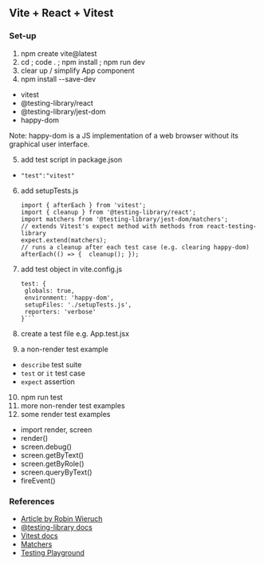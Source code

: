 ## Vite + React + Vitest

### Set-up
1. npm create vite@latest
2. cd ; code . ; npm install ; npm run dev
3. clear up / simplify App component
4. npm install --save-dev 
- vitest 
- @testing-library/react 
- @testing-library/jest-dom
- happy-dom

Note: happy-dom is a JS implementation of a web browser without its graphical user interface.
   
5. add test script in package.json
- `"test":"vitest"`

6. add setupTests.js
   ```
   import { afterEach } from 'vitest';
   import { cleanup } from '@testing-library/react';
   import matchers from '@testing-library/jest-dom/matchers';
   // extends Vitest's expect method with methods from react-testing-library
   expect.extend(matchers);
   // runs a cleanup after each test case (e.g. clearing happy-dom)
   afterEach(() => {  cleanup(); });
   ```

7. add test object in vite.config.js
   ```
   test: {
    globals: true,
    environment: 'happy-dom',
    setupFiles: './setupTests.js',
    reporters: 'verbose'
   }```
   
8. create a test file e.g. App.test.jsx
9. a non-render test example
- `describe` test suite
- `test` or `it` test case
- `expect` assertion

10. npm run test
11. more non-render test examples
12. some render test examples
- import render, screen
- render(<App />)
- screen.debug()
- screen.getByText()
- screen.getByRole()
- screen.queryByText()
- fireEvent()


### References
- [Article by Robin Wieruch](https://www.robinwieruch.de/vitest-react-testing-library/)
- [@testing-library docs](https://testing-library.com/docs/)
- [Vitest docs](https://vitest.dev/api/expect.html)
- [Matchers](https://github.com/testing-library/jest-dom)
- [Testing Playground](https://testing-playground.com/)